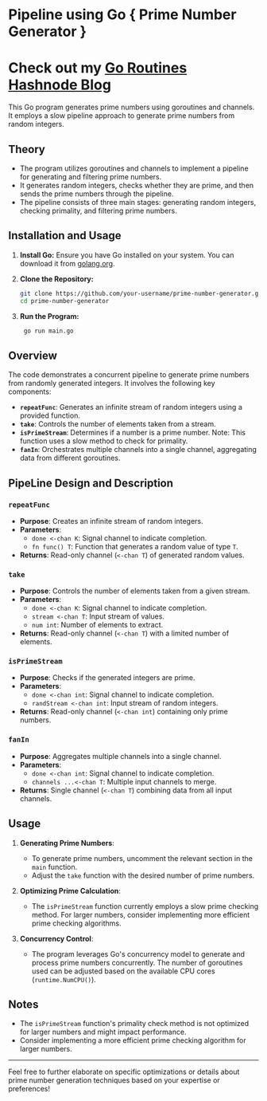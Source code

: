 # Pipeline using Go { Prime Number Generator }

# Check out my [Go Routines Hashnode Blog](https://prayagbhatt.hashnode.dev/go-routines) 

This Go program generates prime numbers using goroutines and channels. It employs a slow pipeline approach to generate prime numbers from random integers.

## Theory

- The program utilizes goroutines and channels to implement a pipeline for generating and filtering prime numbers.
- It generates random integers, checks whether they are prime, and then sends the prime numbers through the pipeline.
- The pipeline consists of three main stages: generating random integers, checking primality, and filtering prime numbers.

## Installation and Usage

1. **Install Go:**
   Ensure you have Go installed on your system. You can download it from [golang.org](https://golang.org/).

2. **Clone the Repository:**

   ```bash
   git clone https://github.com/your-username/prime-number-generator.git
   cd prime-number-generator
   ```

3. **Run the Program:**
   ```bash
    go run main.go
   ```

## Overview

The code demonstrates a concurrent pipeline to generate prime numbers from randomly generated integers. It involves the following key components:

- **`repeatFunc`**: Generates an infinite stream of random integers using a provided function.
- **`take`**: Controls the number of elements taken from a stream.
- **`isPrimeStream`**: Determines if a number is a prime number. Note: This function uses a slow method to check for primality.
- **`fanIn`**: Orchestrates multiple channels into a single channel, aggregating data from different goroutines.

## PipeLine Design and Description

### `repeatFunc`

- **Purpose**: Creates an infinite stream of random integers.
- **Parameters**:
  - `done <-chan K`: Signal channel to indicate completion.
  - `fn func() T`: Function that generates a random value of type `T`.
- **Returns**: Read-only channel (`<-chan T`) of generated random values.

### `take`

- **Purpose**: Controls the number of elements taken from a given stream.
- **Parameters**:
  - `done <-chan K`: Signal channel to indicate completion.
  - `stream <-chan T`: Input stream of values.
  - `num int`: Number of elements to extract.
- **Returns**: Read-only channel (`<-chan T`) with a limited number of elements.

### `isPrimeStream`

- **Purpose**: Checks if the generated integers are prime.
- **Parameters**:
  - `done <-chan int`: Signal channel to indicate completion.
  - `randStream <-chan int`: Input stream of random integers.
- **Returns**: Read-only channel (`<-chan int`) containing only prime numbers.

### `fanIn`

- **Purpose**: Aggregates multiple channels into a single channel.
- **Parameters**:
  - `done <-chan int`: Signal channel to indicate completion.
  - `channels ...<-chan T`: Multiple input channels to merge.
- **Returns**: Single channel (`<-chan T`) combining data from all input channels.

## Usage

1. **Generating Prime Numbers**:

   - To generate prime numbers, uncomment the relevant section in the `main` function.
   - Adjust the `take` function with the desired number of prime numbers.

2. **Optimizing Prime Calculation**:

   - The `isPrimeStream` function currently employs a slow prime checking method. For larger numbers, consider implementing more efficient prime checking algorithms.

3. **Concurrency Control**:
   - The program leverages Go's concurrency model to generate and process prime numbers concurrently. The number of goroutines used can be adjusted based on the available CPU cores (`runtime.NumCPU()`).

## Notes

- The `isPrimeStream` function's primality check method is not optimized for larger numbers and might impact performance.
- Consider implementing a more efficient prime checking algorithm for larger numbers.

---

Feel free to further elaborate on specific optimizations or details about prime number generation techniques based on your expertise or preferences!

